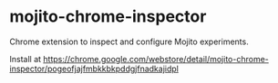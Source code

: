 # mojito-chrome-inspector
Chrome extension to inspect and configure Mojito experiments.

Install at https://chrome.google.com/webstore/detail/mojito-chrome-inspector/pogeofjajfmbkkbkpddgjfnadkajidpl
